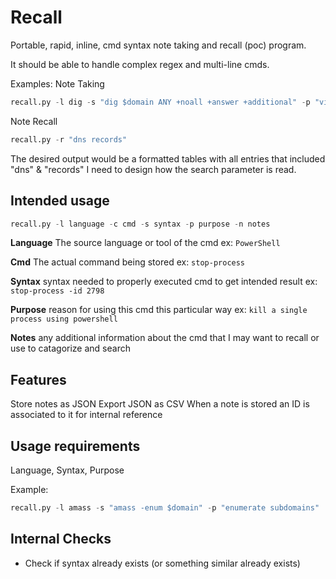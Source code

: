 # Recall
Portable, rapid, inline, cmd syntax note taking and recall (poc) program.

It should be able to handle complex regex and multi-line cmds.

Examples:
Note Taking
```python
recall.py -l dig -s "dig $domain ANY +noall +answer +additional" -p "view all dns record types available"
```

Note Recall
```python
recall.py -r "dns records"
```
The desired output would be a formatted tables with all entries that included "dns" & "records"
I need to design how the search parameter is read.



## Intended usage
```python
recall.py -l language -c cmd -s syntax -p purpose -n notes
```
**Language** The source language or tool of the cmd ex: `PowerShell`

**Cmd** The actual command being stored ex: `stop-process`

**Syntax** syntax needed to properly executed cmd to get intended result ex: `stop-process -id 2798`

**Purpose** reason for using this cmd this particular way ex: `kill a single process using powershell`

**Notes** any additional information about the cmd that I may want to recall or use to catagorize and search

## Features
Store notes as JSON
Export JSON as CSV
When a note is stored an ID is associated to it for internal reference

## Usage requirements
Language, Syntax, Purpose

Example:
```Python
recall.py -l amass -s "amass -enum $domain" -p "enumerate subdomains"
```
## Internal Checks
- Check if syntax already exists (or something similar already exists)